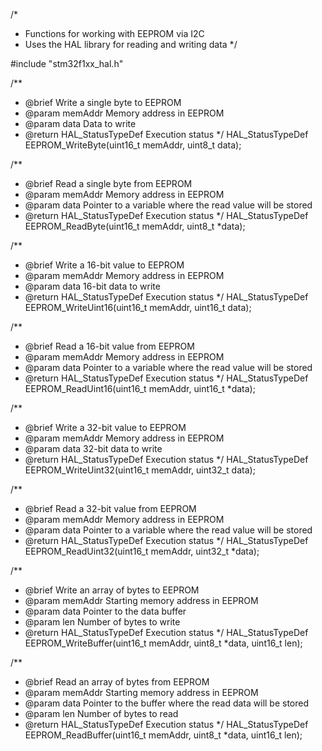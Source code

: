 /*
 * Functions for working with EEPROM via I2C
 * Uses the HAL library for reading and writing data
 */

#include "stm32f1xx_hal.h"

/**
 * @brief Write a single byte to EEPROM
 * @param memAddr Memory address in EEPROM
 * @param data Data to write
 * @return HAL_StatusTypeDef Execution status
 */
HAL_StatusTypeDef EEPROM_WriteByte(uint16_t memAddr, uint8_t data);

/**
 * @brief Read a single byte from EEPROM
 * @param memAddr Memory address in EEPROM
 * @param data Pointer to a variable where the read value will be stored
 * @return HAL_StatusTypeDef Execution status
 */
HAL_StatusTypeDef EEPROM_ReadByte(uint16_t memAddr, uint8_t *data);

/**
 * @brief Write a 16-bit value to EEPROM
 * @param memAddr Memory address in EEPROM
 * @param data 16-bit data to write
 * @return HAL_StatusTypeDef Execution status
 */
HAL_StatusTypeDef EEPROM_WriteUint16(uint16_t memAddr, uint16_t data);

/**
 * @brief Read a 16-bit value from EEPROM
 * @param memAddr Memory address in EEPROM
 * @param data Pointer to a variable where the read value will be stored
 * @return HAL_StatusTypeDef Execution status
 */
HAL_StatusTypeDef EEPROM_ReadUint16(uint16_t memAddr, uint16_t *data);

/**
 * @brief Write a 32-bit value to EEPROM
 * @param memAddr Memory address in EEPROM
 * @param data 32-bit data to write
 * @return HAL_StatusTypeDef Execution status
 */
HAL_StatusTypeDef EEPROM_WriteUint32(uint16_t memAddr, uint32_t data);

/**
 * @brief Read a 32-bit value from EEPROM
 * @param memAddr Memory address in EEPROM
 * @param data Pointer to a variable where the read value will be stored
 * @return HAL_StatusTypeDef Execution status
 */
HAL_StatusTypeDef EEPROM_ReadUint32(uint16_t memAddr, uint32_t *data);

/**
 * @brief Write an array of bytes to EEPROM
 * @param memAddr Starting memory address in EEPROM
 * @param data Pointer to the data buffer
 * @param len Number of bytes to write
 * @return HAL_StatusTypeDef Execution status
 */
HAL_StatusTypeDef EEPROM_WriteBuffer(uint16_t memAddr, uint8_t *data, uint16_t len);

/**
 * @brief Read an array of bytes from EEPROM
 * @param memAddr Starting memory address in EEPROM
 * @param data Pointer to the buffer where the read data will be stored
 * @param len Number of bytes to read
 * @return HAL_StatusTypeDef Execution status
 */
HAL_StatusTypeDef EEPROM_ReadBuffer(uint16_t memAddr, uint8_t *data, uint16_t len);
